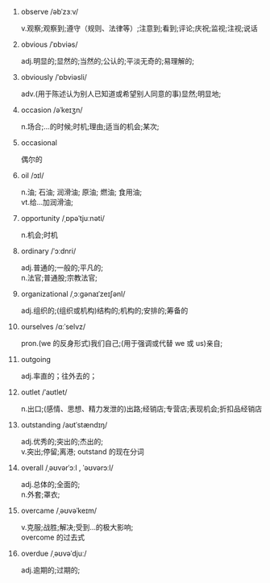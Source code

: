 1. observe /əbˈzɜːv/

   v.观察;观察到;遵守（规则、法律等）;注意到;看到;评论;庆祝;监视;注视;说话

2. obvious /ˈɒbviəs/

   adj.明显的;显然的;当然的;公认的;平淡无奇的;易理解的;

3. obviously /ˈɒbviəsli/

   adv.(用于陈述认为别人已知道或希望别人同意的事)显然;明显地;

4. occasion /əˈkeɪʒn/

   n.场合;…的时候;时机;理由;适当的机会;某次;

5. occasional

   偶尔的

6. oil /ɔɪl/

   n.油; 石油; 润滑油; 原油; 燃油; 食用油;  
   vt.给…加润滑油;

7. opportunity /ˌɒpəˈtjuːnəti/

   n.机会;时机

8. ordinary /ˈɔːdnri/

   adj.普通的;一般的;平凡的;  
   n.法官;普通股;宗教法官;

9. organizational /ˌɔːɡənaɪˈzeɪʃənl/

   adj.组织的;(组织或机构)结构的;机构的;安排的;筹备的

10. ourselves /ɑːˈselvz/

    pron.(we 的反身形式)我们自己;(用于强调或代替 we 或 us)亲自;

11. outgoing

    adj.率直的；往外去的；

12. outlet /ˈaʊtlet/

    n.出口;(感情、思想、精力发泄的)出路;经销店;专营店;表现机会;折扣品经销店

13. outstanding /aʊtˈstændɪŋ/

    adj.优秀的;突出的;杰出的;  
    v.突出;停留;离港; outstand 的现在分词

14. overall /ˌəʊvərˈɔːl , ˈəʊvərɔːl/

    adj.总体的;全面的;  
    n.外套;罩衣;

15. overcame /ˌəʊvəˈkeɪm/

    v.克服;战胜;解决;受到…的极大影响;  
    overcome 的过去式

16. overdue /ˌəʊvəˈdjuː/

    adj.逾期的;过期的;
